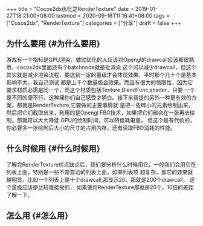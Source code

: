 +++
title = "Cocos2dx优化之RenderTexture"
date = 2019-01-27T18:21:00+08:00
lastmod = 2020-09-16T11:16:41+08:00
tags = ["Cosos2dx", "RenderTexture"]
categories = ["分享"]
draft = false
+++

## 为什么要用 {#为什么要用}

游戏有一个指标是GPU渲染，做过优化的人应该对Opengl的drawcall应该都很熟悉，cocos2dx里面还有个batchnode就是批渲染
这个可以减少drawcall，但这个其实就是减少渲染流程，要达到一定的量级才会体现效果，平时那个几十个是基本影响不大。我自己测试
都是上千个数量级会效果。而且有很大的局限性，因为它要求材质必需是同一个，而这个材质包括Texture,BlendFunc,shader，只要
一个是不同的便不行，这种痛你们自己感受才明白。接下来我提的另外一种更有效的方案，那就是RenderTexture,它要做的主要事情就
是把一些碎小的元素绘制出来，然后把它们截取出来，利用的是Opengl FBO技术，如果把它们融合在一张再去绘制，那就可以大大降低
GPU的绘制时间，可以降低耗电量。
但这个是有代价的，你必要多一张绘制后大小的尺寸的占用内存，还有读取FBO消耗的性能。


## 什么时候用 {#什么时候用}

了解完RenderTexture优点缺点后，我们要分析什么时候用它，一般我们会用它在列表上面，特别是一些不常变动的列表上面，如果列表项
越复杂，那它的效果就越明显，比如一个列表上是十个drawcall,那显示20，那就是200个drawcall， 这个量级应该是比较难接受的，
如果使用RenderTexture那就是20个，10倍的差距了解一下。


## 怎么用 {#怎么用}
